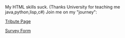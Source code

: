 
My HTML skills suck. (Thanks University for teaching me java,python,lisp,c#)
Join me on my "journey":

[Tribute Page](https://marius-mm.github.io/freeCodeCampProjects/ResponsiveWebDesign/TributePage)

[Survey Form](https://marius-mm.github.io/freeCodeCampProjects/ResponsiveWebDesign/SurveyForm)
